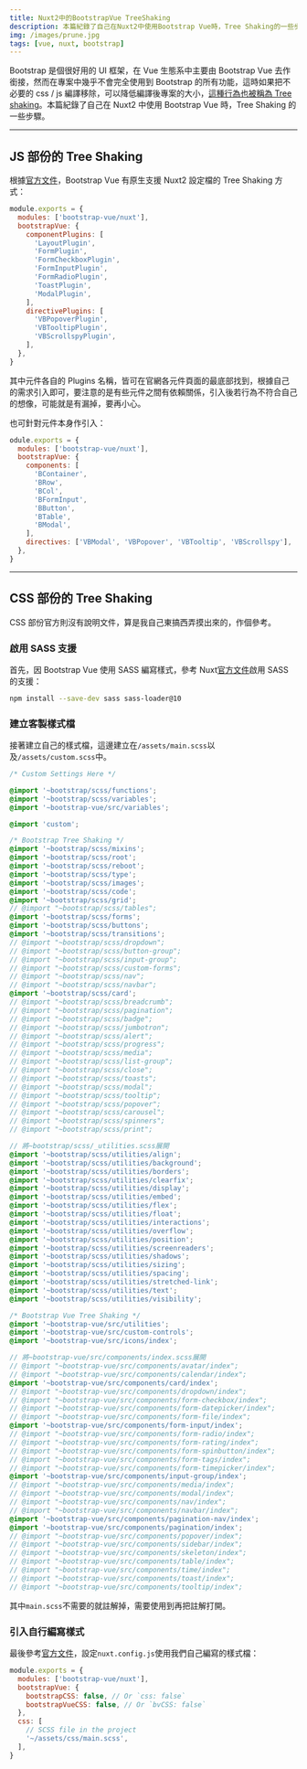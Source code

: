 ```yaml
---
title: Nuxt2中的BootstrapVue TreeShaking
description: 本篇紀錄了自己在Nuxt2中使用Bootstrap Vue時，Tree Shaking的一些步驟。
img: /images/prune.jpg
tags: [vue, nuxt, bootstrap]
---
```


Bootstrap 是個很好用的 UI 框架，在 Vue 生態系中主要由 Bootstrap Vue 去作銜接，然而在專案中幾乎不會完全使用到 Bootstrap 的所有功能，這時如果把不必要的 css / js 編譯移除，可以降低編譯後專案的大小，[這種行為也被稱為 Tree shaking](https://developer.mozilla.org/en-US/docs/Glossary/Tree_shaking)。本篇紀錄了自己在 Nuxt2 中使用 Bootstrap Vue 時，Tree Shaking 的一些步驟。

---

## JS 部份的 Tree Shaking

根據[官方文件](https://bootstrap-vue.org/docs#tree-shaking-with-nuxtjs)，Bootstrap Vue 有原生支援 Nuxt2 設定檔的 Tree Shaking 方式：

```javascript [nuxt.config.js]
module.exports = {
  modules: ['bootstrap-vue/nuxt'],
  bootstrapVue: {
    componentPlugins: [
      'LayoutPlugin',
      'FormPlugin',
      'FormCheckboxPlugin',
      'FormInputPlugin',
      'FormRadioPlugin',
      'ToastPlugin',
      'ModalPlugin',
    ],
    directivePlugins: [
      'VBPopoverPlugin',
      'VBTooltipPlugin',
      'VBScrollspyPlugin',
    ],
  },
}
```

其中元件各自的 Plugins 名稱，皆可在官網各元件頁面的最底部找到，根據自己的需求引入即可，要注意的是有些元件之間有依賴關係，引入後若行為不符合自己的想像，可能就是有漏掉，要再小心。

也可針對元件本身作引入：

```javascript [nuxt.config.js]
odule.exports = {
  modules: ['bootstrap-vue/nuxt'],
  bootstrapVue: {
    components: [
      'BContainer',
      'BRow',
      'BCol',
      'BFormInput',
      'BButton',
      'BTable',
      'BModal',
    ],
    directives: ['VBModal', 'VBPopover', 'VBTooltip', 'VBScrollspy'],
  },
}
```

---

## CSS 部份的 Tree Shaking

CSS 部份官方則沒有說明文件，算是我自己東搞西弄摸出來的，作個參考。

### 啟用 SASS 支援

首先，因 Bootstrap Vue 使用 SASS 編寫樣式，參考 Nuxt[官方文件](https://nuxtjs.org/docs/directory-structure/assets#sass)啟用 SASS 的支援：

```bash
npm install --save-dev sass sass-loader@10
```

### 建立客製樣式檔

接著建立自己的樣式檔，這邊建立在`/assets/main.scss`以及`/assets/custom.scss`中。

```scss [/assets/custom.scss]
/* Custom Settings Here */

@import '~bootstrap/scss/functions';
@import '~bootstrap/scss/variables';
@import '~bootstrap-vue/src/variables';
```

```scss [/assets/main.scss]
@import 'custom';

/* Bootstrap Tree Shaking */
@import '~bootstrap/scss/mixins';
@import '~bootstrap/scss/root';
@import '~bootstrap/scss/reboot';
@import '~bootstrap/scss/type';
@import '~bootstrap/scss/images';
@import '~bootstrap/scss/code';
@import '~bootstrap/scss/grid';
// @import "~bootstrap/scss/tables";
@import '~bootstrap/scss/forms';
@import '~bootstrap/scss/buttons';
@import '~bootstrap/scss/transitions';
// @import "~bootstrap/scss/dropdown";
// @import "~bootstrap/scss/button-group";
// @import "~bootstrap/scss/input-group";
// @import "~bootstrap/scss/custom-forms";
// @import "~bootstrap/scss/nav";
// @import "~bootstrap/scss/navbar";
@import '~bootstrap/scss/card';
// @import "~bootstrap/scss/breadcrumb";
// @import "~bootstrap/scss/pagination";
// @import "~bootstrap/scss/badge";
// @import "~bootstrap/scss/jumbotron";
// @import "~bootstrap/scss/alert";
// @import "~bootstrap/scss/progress";
// @import "~bootstrap/scss/media";
// @import "~bootstrap/scss/list-group";
// @import "~bootstrap/scss/close";
// @import "~bootstrap/scss/toasts";
// @import "~bootstrap/scss/modal";
// @import "~bootstrap/scss/tooltip";
// @import "~bootstrap/scss/popover";
// @import "~bootstrap/scss/carousel";
// @import "~bootstrap/scss/spinners";
// @import "~bootstrap/scss/print";

// 將~bootstrap/scss/_utilities.scss展開
@import '~bootstrap/scss/utilities/align';
@import '~bootstrap/scss/utilities/background';
@import '~bootstrap/scss/utilities/borders';
@import '~bootstrap/scss/utilities/clearfix';
@import '~bootstrap/scss/utilities/display';
@import '~bootstrap/scss/utilities/embed';
@import '~bootstrap/scss/utilities/flex';
@import '~bootstrap/scss/utilities/float';
@import '~bootstrap/scss/utilities/interactions';
@import '~bootstrap/scss/utilities/overflow';
@import '~bootstrap/scss/utilities/position';
@import '~bootstrap/scss/utilities/screenreaders';
@import '~bootstrap/scss/utilities/shadows';
@import '~bootstrap/scss/utilities/sizing';
@import '~bootstrap/scss/utilities/spacing';
@import '~bootstrap/scss/utilities/stretched-link';
@import '~bootstrap/scss/utilities/text';
@import '~bootstrap/scss/utilities/visibility';

/* Bootstrap Vue Tree Shaking */
@import '~bootstrap-vue/src/utilities';
@import '~bootstrap-vue/src/custom-controls';
@import '~bootstrap-vue/src/icons/index';

// 將~bootstrap-vue/src/components/index.scss展開
// @import "~bootstrap-vue/src/components/avatar/index";
// @import "~bootstrap-vue/src/components/calendar/index";
@import '~bootstrap-vue/src/components/card/index';
// @import "~bootstrap-vue/src/components/dropdown/index";
// @import "~bootstrap-vue/src/components/form-checkbox/index";
// @import "~bootstrap-vue/src/components/form-datepicker/index";
// @import "~bootstrap-vue/src/components/form-file/index";
@import '~bootstrap-vue/src/components/form-input/index';
// @import "~bootstrap-vue/src/components/form-radio/index";
// @import "~bootstrap-vue/src/components/form-rating/index";
// @import "~bootstrap-vue/src/components/form-spinbutton/index";
// @import "~bootstrap-vue/src/components/form-tags/index";
// @import "~bootstrap-vue/src/components/form-timepicker/index";
@import '~bootstrap-vue/src/components/input-group/index';
// @import "~bootstrap-vue/src/components/media/index";
// @import "~bootstrap-vue/src/components/modal/index";
// @import "~bootstrap-vue/src/components/nav/index";
// @import "~bootstrap-vue/src/components/navbar/index";
@import '~bootstrap-vue/src/components/pagination-nav/index';
@import '~bootstrap-vue/src/components/pagination/index';
// @import "~bootstrap-vue/src/components/popover/index";
// @import "~bootstrap-vue/src/components/sidebar/index";
// @import "~bootstrap-vue/src/components/skeleton/index";
// @import "~bootstrap-vue/src/components/table/index";
// @import "~bootstrap-vue/src/components/time/index";
// @import "~bootstrap-vue/src/components/toast/index";
// @import "~bootstrap-vue/src/components/tooltip/index";
```

其中`main.scss`不需要的就註解掉，需要使用到再把註解打開。

### 引入自行編寫樣式

最後參考[官方文件](https://bootstrap-vue.org/docs#using-custom-bootstrap-scss)，設定`nuxt.config.js`使用我們自己編寫的樣式檔：

```javascript [nuxt.config.js]
module.exports = {
  modules: ['bootstrap-vue/nuxt'],
  bootstrapVue: {
    bootstrapCSS: false, // Or `css: false`
    bootstrapVueCSS: false, // Or `bvCSS: false`
  },
  css: [
    // SCSS file in the project
    '~/assets/css/main.scss',
  ],
}
```
